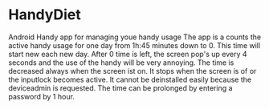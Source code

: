 # HandyDiet
Android Handy app for managing youe handy usage
The app is a counts the active handy usage for one day from 1h:45 minutes down to 0.
This time will start new each new day.
After 0 time is left, the screen pop's up every 4 seconds and the use of the handy will be very annoying.
The time is decreased always when the screen ist on.
It stops when the screen is of or the inputlock becomes active.
It cannot be deinstalled easily because the deviceadmin is requested.
The time can be prolonged by entering a password by 1 hour.
